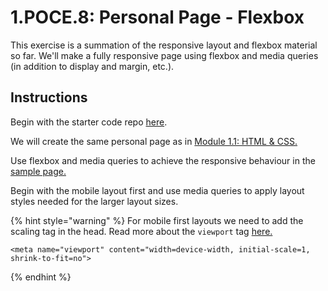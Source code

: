 # 1.POCE.8: Personal Page - Flexbox

This exercise is a summation of the responsive layout and flexbox material so far. We'll make a fully responsive page using flexbox and media queries \(in addition to display and margin, etc.\).

## Instructions

Begin with the starter code repo [here](https://github.com/rocketacademy/base-css-swe1).

We will create the same personal page as in [Module 1.1: HTML & CSS.](../1.1-html-and-css/#html-css-exercise-personal-page)

Use flexbox and media queries to achieve the responsive behaviour in the [sample page.](https://codepen.io/freeCodeCamp/full/zNBOYG)

Begin with the mobile layout first and use media queries to apply layout styles needed for the larger layout sizes.

{% hint style="warning" %}
For mobile first layouts we need to add the scaling tag in the head. Read more about the `viewport` tag [here.](https://developer.mozilla.org/en-US/docs/Web/HTML/Viewport_meta_tag)

```markup
<meta name="viewport" content="width=device-width, initial-scale=1, shrink-to-fit=no">
```
{% endhint %}

